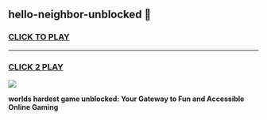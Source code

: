
## hello-neighbor-unblocked 👋
<h3>
<a href="https://premium.freeplayer.one?title=hello-neighbor-unblocked&ref=14F">CLICK TO PLAY</a></h3>
<hr>

<h3>
<a href="https://premium.freeplayer.one?title=hello-neighbor-unblocked&ref=14F">CLICK 2 PLAY</a>
  
</h3>

<a href="https://premium.freeplayer.one?title=hello-neighbor-unblocked&ref=12F/"><img src="https://clearcache.store/games.png"></a>


**worlds hardest game unblocked: Your Gateway to Fun and Accessible Online Gaming**
